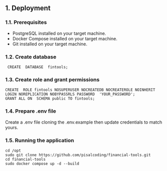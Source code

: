 

## 1. Deployment
### 1.1. Prerequisites
- PostgreSQL installed on your target machine.
- Docker Compose installed on your target machine.
- Git installed on your target machine.

### 1.2. Create database
```
 CREATE  DATABASE  fintools;
```
### 1.3. Create role and grant  permissions

```
CREATE  ROLE fintools NOSUPERUSER NOCREATEDB NOCREATEROLE NOINHERIT LOGIN NOREPLICATION NOBYPASSRLS PASSWORD  'YOUR_PASSWORD';
GRANT ALL ON  SCHEMA public TO fintools;
```
### 1.4. Prepare .env file

Create a .env file cloning the .env.example then update credentials to match yours.

### 1.5. Running the application

```
cd /opt
sudo git clone https://github.com/pisalcoding/financial-tools.git
cd financial-tools
sudo docker compose up -d --build
```